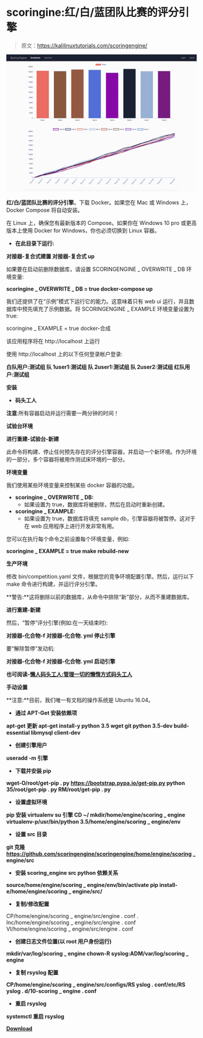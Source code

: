 # scoringine:红/白/蓝团队比赛的评分引擎

> 原文：<https://kalilinuxtutorials.com/scoringengine/>

[![ScoringEngine : Scoring Engine for Red/White/Blue Team Competitions](img//54fc77d8e7e603327fa75a6bfe84c7d3.png "ScoringEngine : Scoring Engine for Red/White/Blue Team Competitions")](https://1.bp.blogspot.com/--8-7HnQUfZk/XnzhxV9QSPI/AAAAAAAAFps/P2qbNdwHOYckOVlayiFgBffuoH25MvgUwCLcBGAsYHQ/s1600/screenshots.gif)

**红/白/蓝团队比赛的评分引擎**。下载 Docker。如果您在 Mac 或 Windows 上，Docker Compose 将自动安装。

在 Linux 上，确保您有最新版本的 Compose。如果你在 Windows 10 pro 或更高版本上使用 Docker for Windows，你也必须切换到 Linux 容器。

*   **在此目录下运行:**

**对接器-复合式建置
对接器-复合式 up**

如果要在启动前删除数据库，请设置 SCORINGENGINE _ OVERWRITE _ DB 环境变量:

**scoringine _ OVERWRITE _ DB = true docker-compose up**

我们还提供了在“示例”模式下运行它的能力。这意味着只有 web ui 运行，并且数据库中预先填充了示例数据。将 SCORINGENGINE _ EXAMPLE 环境变量设置为 true:

scoringine _ EXAMPLE = true docker-合成

该应用程序将在 http://localhost 上运行

使用 http://localhost 上的以下任何登录帐户登录:

**白队用户:测试组
队 1user1:测试组
队 2user1:测试组
队 2user2:测试组
红队用户:测试组**

**安装**

*   **码头工人**

**注意**:所有容器启动并运行需要一两分钟的时间！

**试验台环境**

**进行重建-试验台-新建**

此命令将构建、停止任何预先存在的评分引擎容器，并启动一个新环境。作为环境的一部分，多个容器将被用作测试床环境的一部分。

**环境变量**

我们使用某些环境变量来控制某些 docker 容器的功能。

*   **scoringine _ OVERWRITE _ DB:**
    *   如果设置为 true，数据库将被删除，然后在启动时重新创建。
*   **scoringine _ EXAMPLE:**
    *   如果设置为 true，数据库将填充 sample db，引擎容器将被暂停。这对于在 web 应用程序上进行开发非常有用。

您可以在执行每个命令之前设置每个环境变量，例如:

**scoringine _ EXAMPLE = true make rebuild-new**

**生产环境**

修改 bin/competition.yaml 文件，根据您的竞争环境配置引擎。然后，运行以下 make 命令进行构建，并运行评分引擎。

**警告:**这将删除以前的数据库，从命令中排除“新”部分，从而不重建数据库。

**进行重建-新建**

然后，“暂停”评分引擎(例如:在一天结束时):

**对接器-化合物-f 对接器-化合物. yml 停止引擎**

要“解除暂停”发动机:

**对接器-化合物-f 对接器-化合物. yml 启动引擎**

**也可阅读-[懒人码头工人:管理一切的懒惰方式码头工人](https://kalilinuxtutorials.com/lazydocker/)**

**手动设置**

**注意:**目前，我们唯一有文档的操作系统是 Ubuntu 16.04。

*   **通过 APT-Get 安装依赖项**

**apt-get 更新
apt-get install-y python 3.5 wget git python 3.5-dev build-essential libmysql client-dev**

*   **创建引擎用户**

**useradd -m 引擎**

*   **下载并安装 pip**

**wget-O/root/get-pip . py https://bootstrap.pypa.io/get-pip.py
python 35/root/get-pip . py
RM/root/get-pip . py**

*   **设置虚拟环境**

**pip 安装 virtualenv
su 引擎
CD ~/
mkdir/home/engine/scoring _ engine
virtualenv-p/usr/bin/python 3.5/home/engine/scoring _ engine/env**

*   **设置 src 目录**

**git 克隆 https://github.com/scoringengine/scoringengine/home/engine/scoring _ engine/src**

*   **安装 scoring_engine src python 依赖关系**

**source/home/engine/scoring _ engine/env/bin/activate pip install-e/home/engine/scoring _ engine/src/**

*   **复制/修改配置**

CP/home/engine/scoring _ engine/src/engine . conf . Inc/home/engine/scoring _ engine/src/engine . conf
VI/home/engine/scoring _ engine/src/engine . conf

*   **创建日志文件位置(以 root 用户身份运行)**

**mkdir/var/log/scoring _ engine
chown-R syslog:ADM/var/log/scoring _ engine**

*   **复制 rsyslog 配置**

**CP/home/engine/scoring _ engine/src/configs/RS yslog . conf/etc/RS yslog . d/10-scoring _ engine . conf**

*   **重启 rsyslog**

**systemctl 重启 rsyslog**

[**Download**](https://scoringengine.readthedocs.io/en/latest/installation/docker.html)
